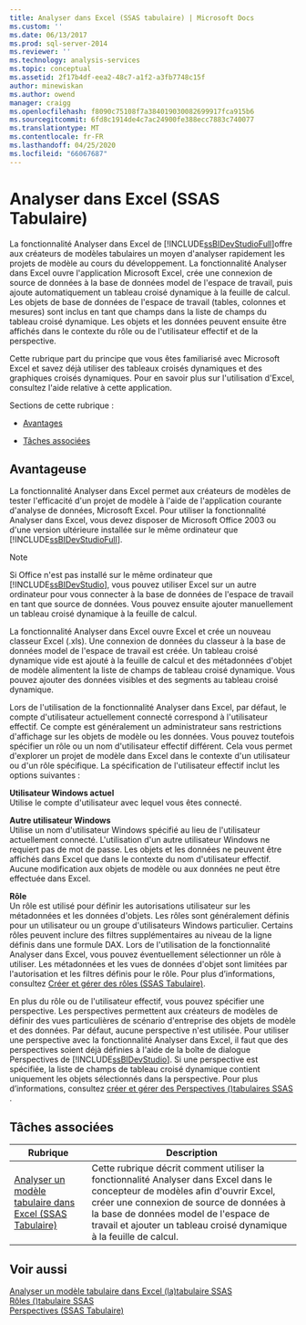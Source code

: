 ```yaml
---
title: Analyser dans Excel (SSAS tabulaire) | Microsoft Docs
ms.custom: ''
ms.date: 06/13/2017
ms.prod: sql-server-2014
ms.reviewer: ''
ms.technology: analysis-services
ms.topic: conceptual
ms.assetid: 2f17b4df-eea2-48c7-a1f2-a3fb7748c15f
author: minewiskan
ms.author: owend
manager: craigg
ms.openlocfilehash: f8090c75108f7a384019030082699917fca915b6
ms.sourcegitcommit: 6fd8c1914de4c7ac24900fe388ecc7883c740077
ms.translationtype: MT
ms.contentlocale: fr-FR
ms.lasthandoff: 04/25/2020
ms.locfileid: "66067687"
---
```

# <a name="analyze-in-excel-ssas-tabular"></a>Analyser dans Excel (SSAS Tabulaire)
  La fonctionnalité Analyser dans Excel de [!INCLUDE[ssBIDevStudioFull](../../includes/ssbidevstudiofull-md.md)]offre aux créateurs de modèles tabulaires un moyen d'analyser rapidement les projets de modèle au cours du développement. La fonctionnalité Analyser dans Excel ouvre l'application Microsoft Excel, crée une connexion de source de données à la base de données model de l'espace de travail, puis ajoute automatiquement un tableau croisé dynamique à la feuille de calcul. Les objets de base de données de l'espace de travail (tables, colonnes et mesures) sont inclus en tant que champs dans la liste de champs du tableau croisé dynamique. Les objets et les données peuvent ensuite être affichés dans le contexte du rôle ou de l'utilisateur effectif et de la perspective.  
  
 Cette rubrique part du principe que vous êtes familiarisé avec Microsoft Excel et savez déjà utiliser des tableaux croisés dynamiques et des graphiques croisés dynamiques. Pour en savoir plus sur l'utilisation d'Excel, consultez l'aide relative à cette application.  
  
 Sections de cette rubrique :  
  
-   [Avantages](#bkmk_benefits)  
  
-   [Tâches associées](#bkmk_rt)  
  
##  <a name="benefits"></a><a name="bkmk_benefits"></a>Avantageuse  
 La fonctionnalité Analyser dans Excel permet aux créateurs de modèles de tester l'efficacité d'un projet de modèle à l'aide de l'application courante d'analyse de données, Microsoft Excel. Pour utiliser la fonctionnalité Analyser dans Excel, vous devez disposer de Microsoft Office 2003 ou d'une version ultérieure installée sur le même ordinateur que [!INCLUDE[ssBIDevStudioFull](../../includes/ssbidevstudiofull-md.md)].  
  
> [!NOTE]  
>  Si Office n'est pas installé sur le même ordinateur que [!INCLUDE[ssBIDevStudio](../../includes/ssbidevstudio-md.md)], vous pouvez utiliser Excel sur un autre ordinateur pour vous connecter à la base de données de l'espace de travail en tant que source de données. Vous pouvez ensuite ajouter manuellement un tableau croisé dynamique à la feuille de calcul.  
  
 La fonctionnalité Analyser dans Excel ouvre Excel et crée un nouveau classeur Excel (.xls). Une connexion de données du classeur à la base de données model de l'espace de travail est créée. Un tableau croisé dynamique vide est ajouté à la feuille de calcul et des métadonnées d'objet de modèle alimentent la liste de champs de tableau croisé dynamique. Vous pouvez ajouter des données visibles et des segments au tableau croisé dynamique.  
  
 Lors de l'utilisation de la fonctionnalité Analyser dans Excel, par défaut, le compte d'utilisateur actuellement connecté correspond à l'utilisateur effectif. Ce compte est généralement un administrateur sans restrictions d'affichage sur les objets de modèle ou les données. Vous pouvez toutefois spécifier un rôle ou un nom d'utilisateur effectif différent. Cela vous permet d'explorer un projet de modèle dans Excel dans le contexte d'un utilisateur ou d'un rôle spécifique. La spécification de l'utilisateur effectif inclut les options suivantes :  
  
 **Utilisateur Windows actuel**  
 Utilise le compte d'utilisateur avec lequel vous êtes connecté.  
  
 **Autre utilisateur Windows**  
 Utilise un nom d'utilisateur Windows spécifié au lieu de l'utilisateur actuellement connecté. L'utilisation d'un autre utilisateur Windows ne requiert pas de mot de passe. Les objets et les données ne peuvent être affichés dans Excel que dans le contexte du nom d'utilisateur effectif. Aucune modification aux objets de modèle ou aux données ne peut être effectuée dans Excel.  
  
 **Rôle**  
 Un rôle est utilisé pour définir les autorisations utilisateur sur les métadonnées et les données d'objets. Les rôles sont généralement définis pour un utilisateur ou un groupe d'utilisateurs Windows particulier. Certains rôles peuvent inclure des filtres supplémentaires au niveau de la ligne définis dans une formule DAX. Lors de l'utilisation de la fonctionnalité Analyser dans Excel, vous pouvez éventuellement sélectionner un rôle à utiliser. Les métadonnées et les vues de données d'objet sont limitées par l'autorisation et les filtres définis pour le rôle. Pour plus d’informations, consultez [Créer et gérer des rôles &#40;SSAS Tabulaire&#41;](roles-ssas-tabular.md).  
  
 En plus du rôle ou de l'utilisateur effectif, vous pouvez spécifier une perspective. Les perspectives permettent aux créateurs de modèles de définir des vues particulières de scénario d'entreprise des objets de modèle et des données. Par défaut, aucune perspective n'est utilisée. Pour utiliser une perspective avec la fonctionnalité Analyser dans Excel, il faut que des perspectives soient déjà définies à l'aide de la boîte de dialogue Perspectives de [!INCLUDE[ssBIDevStudio](../../includes/ssbidevstudio-md.md)]. Si une perspective est spécifiée, la liste de champs de tableau croisé dynamique contient uniquement les objets sélectionnés dans la perspective. Pour plus d’informations, consultez [créer et gérer des Perspectives &#40;&#41;tabulaires SSAS ](perspectives-ssas-tabular.md).  
  
##  <a name="related-tasks"></a><a name="bkmk_rt"></a> Tâches associées  
  
|**Rubrique**|**Description**|  
|---------------|---------------------|  
|[Analyser un modèle tabulaire dans Excel &#40;SSAS Tabulaire&#41;](analyze-a-tabular-model-in-excel-ssas-tabular.md)|Cette rubrique décrit comment utiliser la fonctionnalité Analyser dans Excel dans le concepteur de modèles afin d'ouvrir Excel, créer une connexion de source de données à la base de données model de l'espace de travail et ajouter un tableau croisé dynamique à la feuille de calcul.|  
  
## <a name="see-also"></a>Voir aussi  
 [Analyser un modèle tabulaire dans Excel &#40;la&#41;tabulaire SSAS](analyze-a-tabular-model-in-excel-ssas-tabular.md)   
 [Rôles &#40;&#41;tabulaire SSAS](roles-ssas-tabular.md)   
 [Perspectives &#40;SSAS Tabulaire&#41;](perspectives-ssas-tabular.md)  
  
  
